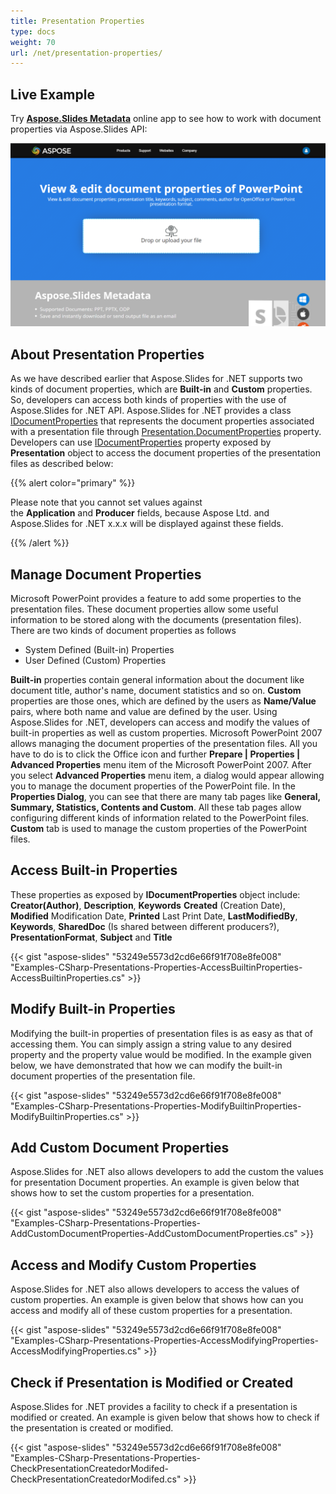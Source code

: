 ```yaml
---
title: Presentation Properties
type: docs
weight: 70
url: /net/presentation-properties/
---
```



## **Live Example**
Try [**Aspose.Slides Metadata**](https://products.aspose.app/slides/metadata) online app to see how to work with document properties via Aspose.Slides API:

[](https://products.aspose.app/slides/metadata)

[![todo:image_alt_text](slides-metadata.png)](https://products.aspose.app/slides/metadata)


## **About Presentation Properties**
As we have described earlier that Aspose.Slides for .NET supports two kinds of document properties, which are **Built-in** and **Custom** properties. So, developers can access both kinds of properties with the use of Aspose.Slides for .NET API. Aspose.Slides for .NET provides a class [IDocumentProperties](https://apireference.aspose.com/net/slides/aspose.slides/idocumentproperties) that represents the document properties associated with a presentation file through [Presentation.DocumentProperties](https://apireference.aspose.com/net/slides/aspose.slides/documentproperties/properties/index) property. Developers can use [IDocumentProperties](https://apireference.aspose.com/net/slides/aspose.slides/idocumentproperties) property exposed by **Presentation** object to access the document properties of the presentation files as described below:



{{% alert color="primary" %}} 

Please note that you cannot set values against the **Application** and **Producer** fields, because Aspose Ltd. and Aspose.Slides for .NET x.x.x will be displayed against these fields.

{{% /alert %}} 


## **Manage Document Properties**
Microsoft PowerPoint provides a feature to add some properties to the presentation files. These document properties allow some useful information to be stored along with the documents (presentation files). There are two kinds of document properties as follows

- System Defined (Built-in) Properties
- User Defined (Custom) Properties

**Built-in** properties contain general information about the document like document title, author's name, document statistics and so on. **Custom** properties are those ones, which are defined by the users as **Name/Value** pairs, where both name and value are defined by the user. Using Aspose.Slides for .NET, developers can access and modify the values of built-in properties as well as custom properties. Microsoft PowerPoint 2007 allows managing the document properties of the presentation files. All you have to do is to click the Office icon and further **Prepare | Properties | Advanced Properties** menu item of the Microsoft PowerPoint 2007. After you select **Advanced Properties** menu item, a dialog would appear allowing you to manage the document properties of the PowerPoint file. In the **Properties Dialog**, you can see that there are many tab pages like **General, Summary, Statistics, Contents and Custom**. All these tab pages allow configuring different kinds of information related to the PowerPoint files. **Custom** tab is used to manage the custom properties of the PowerPoint files.
## **Access Built-in Properties**
These properties as exposed by **IDocumentProperties** object include: **Creator(Author)**, **Description**, **Keywords** **Created** (Creation Date), **Modified** Modification Date, **Printed** Last Print Date, **LastModifiedBy**, **Keywords**, **SharedDoc** (Is shared between different producers?), **PresentationFormat**, **Subject** and **Title**

{{< gist "aspose-slides" "53249e5573d2cd6e66f91f708e8fe008" "Examples-CSharp-Presentations-Properties-AccessBuiltinProperties-AccessBuiltinProperties.cs" >}}
## **Modify Built-in Properties**
Modifying the built-in properties of presentation files is as easy as that of accessing them. You can simply assign a string value to any desired property and the property value would be modified. In the example given below, we have demonstrated that how we can modify the built-in document properties of the presentation file.

{{< gist "aspose-slides" "53249e5573d2cd6e66f91f708e8fe008" "Examples-CSharp-Presentations-Properties-ModifyBuiltinProperties-ModifyBuiltinProperties.cs" >}}

## **Add Custom Document Properties**
Aspose.Slides for .NET also allows developers to add the custom the values for presentation Document properties. An example is given below that shows how to set the custom properties for a presentation.

{{< gist "aspose-slides" "53249e5573d2cd6e66f91f708e8fe008" "Examples-CSharp-Presentations-Properties-AddCustomDocumentProperties-AddCustomDocumentProperties.cs" >}}

## **Access and Modify Custom Properties**
Aspose.Slides for .NET also allows developers to access the values of custom properties. An example is given below that shows how can you access and modify all of these custom properties for a presentation.

{{< gist "aspose-slides" "53249e5573d2cd6e66f91f708e8fe008" "Examples-CSharp-Presentations-Properties-AccessModifyingProperties-AccessModifyingProperties.cs" >}}

## **Check if Presentation is Modified or Created**
Aspose.Slides for .NET provides a facility to check if a presentation is modified or created. An example is given below that shows how to check if the presentation is created or modified.

{{< gist "aspose-slides" "53249e5573d2cd6e66f91f708e8fe008" "Examples-CSharp-Presentations-Properties-CheckPresentationCreatedorModifed-CheckPresentationCreatedorModifed.cs" >}}
